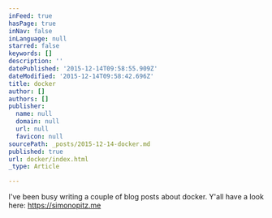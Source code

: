 ```yaml
---
inFeed: true
hasPage: true
inNav: false
inLanguage: null
starred: false
keywords: []
description: ''
datePublished: '2015-12-14T09:58:55.909Z'
dateModified: '2015-12-14T09:58:42.696Z'
title: docker
author: []
authors: []
publisher:
  name: null
  domain: null
  url: null
  favicon: null
sourcePath: _posts/2015-12-14-docker.md
published: true
url: docker/index.html
_type: Article

---
```

I've been busy writing a couple of blog posts about docker. Y'all have a look here: https://simonopitz.me